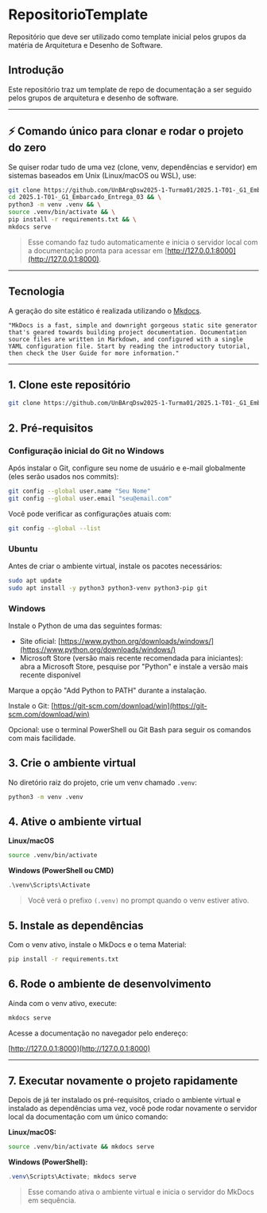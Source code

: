 # RepositorioTemplate

Repositório que deve ser utilizado como template inicial pelos grupos da matéria de Arquitetura e Desenho de Software.

## Introdução

Este repositório traz um template de repo de documentação a ser seguido pelos grupos de arquitetura e desenho de software.

---

## ⚡ Comando único para clonar e rodar o projeto do zero

Se quiser rodar tudo de uma vez (clone, venv, dependências e servidor) em sistemas baseados em Unix (Linux/macOS ou WSL), use:

```bash
git clone https://github.com/UnBArqDsw2025-1-Turma01/2025.1-T01-_G1_Embarcado_Entrega_03 && \
cd 2025.1-T01-_G1_Embarcado_Entrega_03 && \
python3 -m venv .venv && \
source .venv/bin/activate && \
pip install -r requirements.txt && \
mkdocs serve
````

> Esse comando faz tudo automaticamente e inicia o servidor local com a documentação pronta para acessar em [http://127.0.0.1:8000](http://127.0.0.1:8000).

---

## Tecnologia

A geração do site estático é realizada utilizando o [Mkdocs](https://www.mkdocs.org/).

```shell
"MkDocs is a fast, simple and downright gorgeous static site generator that's geared towards building project documentation. Documentation source files are written in Markdown, and configured with a single YAML configuration file. Start by reading the introductory tutorial, then check the User Guide for more information."
```

---

## 1. Clone este repositório

```bash
git clone https://github.com/UnBArqDsw2025-1-Turma01/2025.1-T01-_G1_Embarcado_Entrega_03
```

## 2. Pré-requisitos

### Configuração inicial do Git no Windows

Após instalar o Git, configure seu nome de usuário e e-mail globalmente (eles serão usados nos commits):

```bash
git config --global user.name "Seu Nome"
git config --global user.email "seu@email.com"
```

Você pode verificar as configurações atuais com:

```bash
git config --global --list
```

### Ubuntu

Antes de criar o ambiente virtual, instale os pacotes necessários:

```bash
sudo apt update
sudo apt install -y python3 python3-venv python3-pip git
```

### Windows

Instale o Python de uma das seguintes formas:

* Site oficial: [https://www.python.org/downloads/windows/](https://www.python.org/downloads/windows/)
* Microsoft Store (versão mais recente recomendada para iniciantes): abra a Microsoft Store, pesquise por "Python" e instale a versão mais recente disponível

Marque a opção "Add Python to PATH" durante a instalação.

Instale o Git: [https://git-scm.com/download/win](https://git-scm.com/download/win)

Opcional: use o terminal PowerShell ou Git Bash para seguir os comandos com mais facilidade.

## 3. Crie o ambiente virtual

No diretório raiz do projeto, crie um venv chamado `.venv`:

```bash
python3 -m venv .venv
```

## 4. Ative o ambiente virtual

**Linux/macOS**

```bash
source .venv/bin/activate
```

**Windows (PowerShell ou CMD)**

```powershell
.\venv\Scripts\Activate
```

> Você verá o prefixo `(.venv)` no prompt quando o venv estiver ativo.

## 5. Instale as dependências

Com o venv ativo, instale o MkDocs e o tema Material:

```bash
pip install -r requirements.txt
```

## 6. Rode o ambiente de desenvolvimento

Ainda com o venv ativo, execute:

```bash
mkdocs serve
```

Acesse a documentação no navegador pelo endereço:

[http://127.0.0.1:8000](http://127.0.0.1:8000)

---

## 7. Executar novamente o projeto rapidamente

Depois de já ter instalado os pré-requisitos, criado o ambiente virtual e instalado as dependências uma vez, você pode rodar novamente o servidor local da documentação com um único comando:

**Linux/macOS:**

```bash
source .venv/bin/activate && mkdocs serve
```

**Windows (PowerShell):**

```powershell
.venv\Scripts\Activate; mkdocs serve
```

> Esse comando ativa o ambiente virtual e inicia o servidor do MkDocs em sequência.

